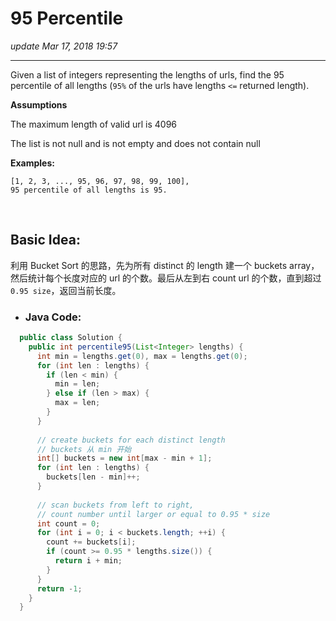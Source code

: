 # 95 Percentile
_update Mar 17, 2018  19:57_

---
Given a list of integers representing the lengths of urls, find the 95 percentile of all lengths (`95%` of the urls have lengths `<=` returned length).

**Assumptions**

The maximum length of valid url is 4096

The list is not null and is not empty and does not contain null

**Examples:**

    [1, 2, 3, ..., 95, 96, 97, 98, 99, 100], 
    95 percentile of all lengths is 95.
    
<br>

## Basic Idea:
利用 Bucket Sort 的思路，先为所有 distinct 的 length 建一个 buckets array，然后统计每个长度对应的 url 的个数。最后从左到右 count url 的个数，直到超过 `0.95 size`，返回当前长度。

* ### Java Code:
```java
  public class Solution {
    public int percentile95(List<Integer> lengths) {
      int min = lengths.get(0), max = lengths.get(0);
      for (int len : lengths) {
        if (len < min) {
          min = len;
        } else if (len > max) {
          max = len;
        }
      }
      
      // create buckets for each distinct length
      // buckets 从 min 开始
      int[] buckets = new int[max - min + 1];
      for (int len : lengths) {
        buckets[len - min]++;
      }
      
      // scan buckets from left to right, 
      // count number until larger or equal to 0.95 * size
      int count = 0;
      for (int i = 0; i < buckets.length; ++i) {
        count += buckets[i];
        if (count >= 0.95 * lengths.size()) {
          return i + min;
        }
      }
      return -1;
    }
  }
```

